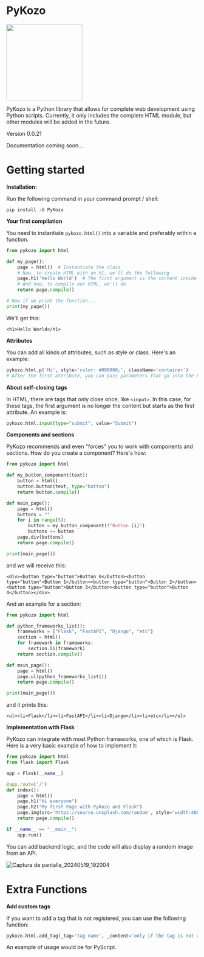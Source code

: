 # PyKozo
<img src="https://github.com/miangeldev/pykozo/assets/170264335/e9a08425-93b6-4020-9dc4-d7526b62b151" width="200" height="200" />

PyKozo is a Python library that allows for complete web development using Python scripts. Currently, it only includes the complete HTML module, but other modules will be added in the future.

Version 0.0.21

Documentation coming soon...

# Getting started

**Installation:**

Run the following command in your command prompt / shell:

```
pip install -U PyKozo
```
**Your first compilation**

You need to instantiate `pykozo.html()` into a variable and preferably within a function.

```python
from pykozo import html

def my_page():
    page = html()  # Instantiate the class
    # Now, to create HTML with an h1, we'll do the following
    page.h1('Hello World')  # The first argument is the content inside the h1
    # And now, to compile our HTML, we'll do
    return page.compile()

# Now if we print the function...
print(my_page())
```

We'll get this:
```
<h1>Hello World</h1>
```

**Attributes**

You can add all kinds of attributes, such as style or class. Here's an example:

```python
pykozo.html.p('Hi', style='color: #000080;', className='container')
# After the first attribute, you can pass parameters that go into the HTML
```

**About self-closing tags**

In HTML, there are tags that only close once, like `<input>`. In this case, for these tags, the first argument is no longer the content but starts as the first attribute. An example is:

```python
pykozo.html.input(type="submit", value="Submit")
```

**Components and sections**

PyKozo recommends and even "forces" you to work with components and sections. How do you create a component? Here's how:

```python
from pykozo import html

def my_button_component(text):
    button = html()
    button.button(text, type="button")
    return button.compile()

def main_page():
    page = html()
    buttons = ""
    for i in range(5):
        button = my_button_component(f"Button {i}")
        buttons += button
    page.div(buttons)
    return page.compile()

print(main_page())
```
and we will receive this:
```
<div><button type="button">Button 0</button><button type="button">Button 1</button><button type="button">Button 2</button><button type="button">Button 3</button><button type="button">Button 4</button></div>
```
And an example for a section:
```python
from pykozo import html

def python_frameworks_list():
    frameworks = ["Flask", "FastAPI", "Django", "etc"]
    section = html()
    for framework in frameworks:
        section.li(framework)
    return section.compile()

def main_page():
    page = html()
    page.ul(python_frameworks_list())
    return page.compile()

print(main_page())
```
and it prints this:
```
<ul><li>Flask</li><li>FastAPI</li><li>Django</li><li>etc</li></ul>
```

**Implementation with Flask**

PyKozo can integrate with most Python frameworks, one of which is Flask. Here is a very basic example of how to implement it:

```python
from pykozo import html
from flask import Flask

app = Flask(__name__)

@app.route('/')
def index():
    page = html()
    page.h1("Hi everyone")
    page.h2("My first Page with PyKozo and Flask")
    page.img(src='https://source.unsplash.com/random', style="width:400px;")
    return page.compile()

if __name__ == "__main__":
    app.run()
```

You can add backend logic, and the code will also display a random image from an API.

![Captura de pantalla_20240519_192004](https://github.com/miangeldev/pykozo/assets/170264335/e96a1618-5458-4b43-b81e-5fd63da763c4)

# Extra Functions

**Add custom tags**

If you want to add a tag that is not registered, you can use the following function:

```python
pykozo.html.add_tag(_tag='tag name', _content='only if the tag is not a self closing tag', _closing_tag=True/False)
```

An example of usage would be for PyScript.
